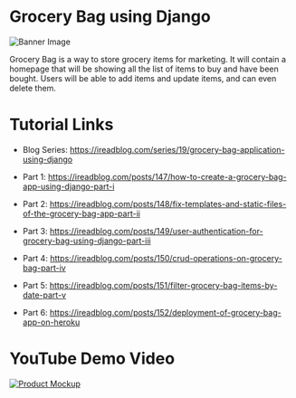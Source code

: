 # Grocery Bag using Django

![Banner Image](https://res.cloudinary.com/dlomjljb6/image/upload/v1/media/blog/series/WQPxJNcXf_vb4ath)

Grocery Bag is a way to store grocery items for marketing. It will contain a homepage that will be showing all the list of items to buy and have been bought. Users will be able to add items and update items, and can even delete them.

# Tutorial Links

* Blog Series: https://ireadblog.com/series/19/grocery-bag-application-using-django

* Part 1: https://ireadblog.com/posts/147/how-to-create-a-grocery-bag-app-using-django-part-i
* Part 2: https://ireadblog.com/posts/148/fix-templates-and-static-files-of-the-grocery-bag-app-part-ii
* Part 3: https://ireadblog.com/posts/149/user-authentication-for-grocery-bag-using-django-part-iii
* Part 4: https://ireadblog.com/posts/150/crud-operations-on-grocery-bag-part-iv
* Part 5: https://ireadblog.com/posts/151/filter-grocery-bag-items-by-date-part-v
* Part 6: https://ireadblog.com/posts/152/deployment-of-grocery-bag-app-on-heroku

# YouTube Demo Video

[![Product Mockup](https://img.youtube.com/vi/Gir97W0gjbk/0.jpg)](https://www.youtube.com/watch?v=Gir97W0gjbk)
